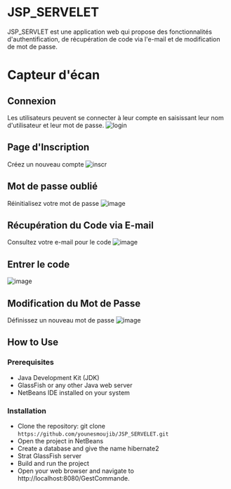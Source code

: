 # JSP_SERVELET
JSP_SERVLET est une application web qui propose des fonctionnalités d'authentification, de récupération de code via l'e-mail et de modification de mot de passe.


# Capteur d'écan
## Connexion 
Les utilisateurs peuvent se connecter à leur compte en saisissant leur nom d'utilisateur et leur mot de passe.
![login](https://github.com/younesmoujib/JSP_SERVELET/assets/132173844/edddec26-22c2-4f6b-ae00-731ad5ebf951)
## Page d'Inscription
Créez un nouveau compte
![inscr](https://github.com/younesmoujib/JSP_SERVELET/assets/132173844/ffec6724-7bcd-42a0-9127-01924f579d13)
## Mot de passe oublié
Réinitialisez votre mot de passe
![image](https://github.com/younesmoujib/JSP_SERVELET/assets/132173844/99070181-3f8d-4a5d-94df-b74b5192c5d7)
## Récupération du Code via E-mail
Consultez votre e-mail pour le code
![image](https://github.com/younesmoujib/JSP_SERVELET/assets/132173844/de47b78d-fcf2-4b91-9b6f-b69f26f29627)
## Entrer le code 
![image](https://github.com/younesmoujib/JSP_SERVELET/assets/132173844/07d5664b-1e9e-4117-aa79-3a62c01fc7c2)
## Modification du Mot de Passe
Définissez un nouveau mot de passe
![image](https://github.com/younesmoujib/JSP_SERVELET/assets/132173844/bc180248-66a2-4d1f-b319-af894892a461)

## How to Use

### Prerequisites
- Java Development Kit (JDK)
- GlassFish  or any other Java web server
- NetBeans IDE installed on your system
  
### Installation
- Clone the repository: git clone `https://github.com/younesmoujib/JSP_SERVELET.git`
- Open the project in NetBeans
- Create a database and give the name hibernate2
- Strat GlassFish server
- Build and run the project
- Open your web browser and navigate to http://localhost:8080/GestCommande.



